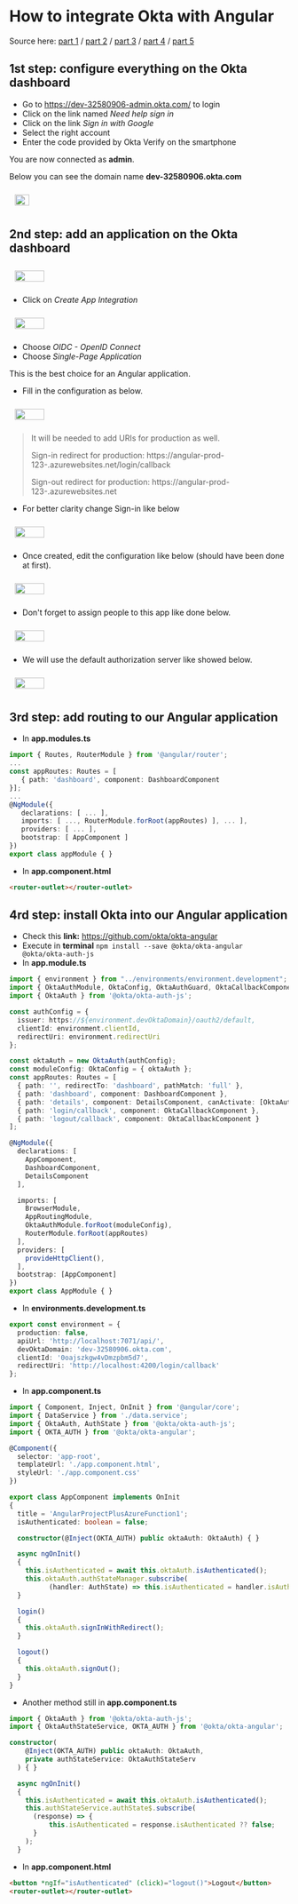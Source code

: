 # How to integrate Okta with Angular

Source here: [part 1](https://www.youtube.com/watch?v=tuDUisdUIRA) / [part 2](https://www.youtube.com/watch?v=h_SlnNxJ33s) / [part 3](https://www.youtube.com/watch?v=gjdJB3VDN6s) / [part 4](https://www.youtube.com/watch?v=tzsTl1IUu7U&t=2s) / [part 5](https://www.youtube.com/watch?v=zI7sD-gSlF8)

## 1st step: configure everything on the Okta dashboard

- Go to https://dev-32580906-admin.okta.com/ to login
- Click on the link named *Need help sign in*
- Click on the link *Sign in with Google* 
- Select the right account
- Enter the code provided by Okta Verify on the smartphone

You are now connected as **admin**. 

Below you can see the domain name **dev-32580906.okta.com** 

<div style="display: flex; justify-content: left; padding: 10px;">
  <img src=".images/okta-domain-name.webp" style="width: 23%; height: 23%;">
</div>

## 2nd step: add an application on the Okta dashboard

<div style="display: flex; justify-content: left; padding: 10px;">
  <img src=".images/okta-application.webp" style="width: 33%; height: 33%;">
</div>

- Click on *Create App Integration* 

<div style="display: flex; justify-content: left; padding: 10px;">
  <img src=".images/okta-new-app-integration.webp" style="width: 33%; height: 33%;">
</div>

- Choose *OIDC - OpenID Connect* 
- Choose *Single-Page Application* 

This is the best choice for an Angular application. 

- Fill in the configuration as below. 

<div style="display: flex; justify-content: left; padding: 10px;">
  <img src=".images/okta-new-single-page-application.webp" style="width: 33%; height: 33%;">
</div>

> It will be needed to add URIs for production as well.
>
> Sign-in redirect for production: https://angular-prod-123-.azurewebsites.net/login/callback
>
> Sign-out redirect for production: https://angular-prod-123-.azurewebsites.net

- For better clarity change Sign-in like below

<div style="display: flex; justify-content: left; padding: 10px;">
  <img src=".images/okta-login.webp" style="width: 33%; height: 33%;">
</div>

- Once created, edit the configuration like below (should have been done at first).

<div style="display: flex; justify-content: left; padding: 10px;">
  <img src=".images/okta-grant-type.webp" style="width: 33%; height: 33%;">
</div>

- Don't forget to assign people to this app like done below.

<div style="display: flex; justify-content: left; padding: 10px;">
  <img src=".images/okta-assign-people-to-app.webp" style="width: 33%; height: 33%;">
</div>

- We will use the default authorization server like showed below.

<div style="display: flex; justify-content: left; padding: 10px;">
  <img src=".images/okta-api-authorization-server.webp" style="width: 33%; height: 33%;">
</div>

## 3rd step: add routing to our Angular application

- In **app.modules.ts**

```typescript
import { Routes, RouterModule } from '@angular/router';
...
const appRoutes: Routes = [ 
   { path: 'dashboard', component: DashboardComponent 
}];
...
@NgModule({
   declarations: [ ... ],
   imports: [ ..., RouterModule.forRoot(appRoutes) ], ... ],
   providers: [ ... ],
   bootstrap: [ AppComponent ]
})
export class appModule { }
```

- In **app.component.html**

```html
<router-outlet></router-outlet>
```

## 4rd step: install Okta into our Angular application

- Check this **link:** https://github.com/okta/okta-angular
- Execute in **terminal** `npm install --save @okta/okta-angular @okta/okta-auth-js`
- In **app.module.ts**

```typescript
import { environment } from "../environments/environment.development";
import { OktaAuthModule, OktaConfig, OktaAuthGuard, OktaCallbackComponent } from '@okta/okta-angular';
import { OktaAuth } from '@okta/okta-auth-js';

const authConfig = {
  issuer: https://${environment.devOktaDomain}/oauth2/default,
  clientId: environment.clientId,
  redirectUri: environment.redirectUri
};

const oktaAuth = new OktaAuth(authConfig);
const moduleConfig: OktaConfig = { oktaAuth };
const appRoutes: Routes = [ 
  { path: '', redirectTo: 'dashboard', pathMatch: 'full' },
  { path: 'dashboard', component: DashboardComponent },
  { path: 'details', component: DetailsComponent, canActivate: [OktaAuthGuard] },
  { path: 'login/callback', component: OktaCallbackComponent },
  { path: 'logout/callback', component: OktaCallbackComponent }
];

@NgModule({
  declarations: [
    AppComponent,
    DashboardComponent,
    DetailsComponent
  ],

  imports: [
    BrowserModule,
    AppRoutingModule,
    OktaAuthModule.forRoot(moduleConfig),
    RouterModule.forRoot(appRoutes)
  ],
  providers: [
    provideHttpClient(),
  ],
  bootstrap: [AppComponent]
})
export class AppModule { }
```

- In **environments.development.ts**

```typescript
export const environment = {
  production: false,
  apiUrl: 'http://localhost:7071/api/',
  devOktaDomain: 'dev-32580906.okta.com',
  clientId: '0oajszkgw4vDmzpbm5d7',
  redirectUri: 'http://localhost:4200/login/callback'
};
```

- In **app.component.ts**

```typescript
import { Component, Inject, OnInit } from '@angular/core';
import { DataService } from './data.service';
import { OktaAuth, AuthState } from '@okta/okta-auth-js';
import { OKTA_AUTH } from '@okta/okta-angular';

@Component({
  selector: 'app-root',
  templateUrl: './app.component.html',
  styleUrl: './app.component.css'
})

export class AppComponent implements OnInit
{
  title = 'AngularProjectPlusAzureFunction1';
  isAuthenticated: boolean = false;

  constructor(@Inject(OKTA_AUTH) public oktaAuth: OktaAuth) { }

  async ngOnInit()
  {
    this.isAuthenticated = await this.oktaAuth.isAuthenticated();
    this.oktaAuth.authStateManager.subscribe( 
          (handler: AuthState) => this.isAuthenticated = handler.isAuthenticated ?? false );
  }

  login()
  {
    this.oktaAuth.signInWithRedirect();
  }

  logout()
  {
    this.oktaAuth.signOut();
  }
}
```

- Another method still in **app.component.ts** 

```typescript
import { OktaAuth } from '@okta/okta-auth-js';
import { OktaAuthStateService, OKTA_AUTH } from '@okta/okta-angular';

constructor(
    @Inject(OKTA_AUTH) public oktaAuth: OktaAuth,
    private authStateService: OktaAuthStateServ
  ) { }

  async ngOnInit()
  {
    this.isAuthenticated = await this.oktaAuth.isAuthenticated();
    this.authStateService.authState$.subscribe(
      (response) => {
          this.isAuthenticated = response.isAuthenticated ?? false;
      }
    );
  }
```

- In **app.component.html**

```html
<button *ngIf="isAuthenticated" (click)="logout()">Logout</button>
<router-outlet></router-outlet>
```